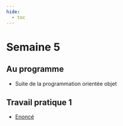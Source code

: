 ```yaml
---
hide:
  - toc
---
```

# Semaine 5

## Au programme

- Suite de la programmation orientée objet

## Travail pratique 1

- [Enoncé](tp_1.md)